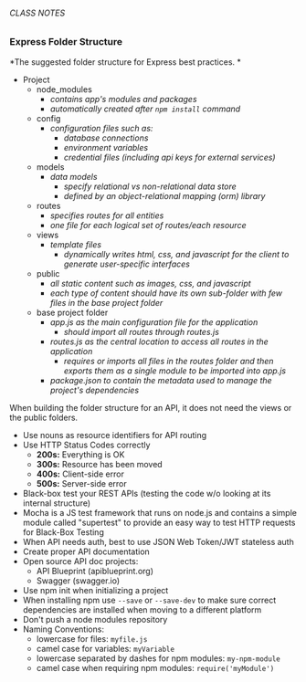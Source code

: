 ###### CLASS NOTES

### Express Folder Structure
*The suggested folder structure for Express best practices. *

- Project
  - node_modules
    - *contains app's modules and packages*
    - *automatically created after `npm install` command*
  - config
    - *configuration files such as:*
      - *database connections*
      - *environment variables*
      - *credential files (including api keys for external services)*
  - models
    - *data models*
      - *specify relational vs non-relational data store*
      - *defined by an object-relational mapping (orm) library*
  - routes
    - *specifies routes for all entities*
    - *one file for each logical set of routes/each resource*
  - views
    - *template files*
      - *dynamically writes html, css, and javascript for the client to generate user-specific interfaces*
  - public
    - *all static content such as images, css, and javascript*
    - *each type of content should have its own sub-folder with few files in the base project folder*
  - base project folder
    - *app.js as the main configuration file for the application*
      - *should import all routes through routes.js*
    - *routes.js as the central location to access all routes in the application*
      - *requires or imports all files in the routes folder and then exports them as a single module to be imported into app.js*
    - *package.json to contain the metadata used to manage the project's dependencies*

When building the folder structure for an API, it does not need the views or the public folders.

- Use nouns as resource identifiers for API routing
- Use HTTP Status Codes correctly
  - **200s:** Everything is OK
  - **300s:** Resource has been moved
  - **400s:** Client-side error
  - **500s:** Server-side error
- Black-box test your REST APIs (testing the code w/o looking at its internal structure)
- Mocha is a JS test framework that runs on node.js and contains a simple module called "supertest" to provide an easy way to test HTTP requests for Black-Box Testing
- When API needs auth, best to use JSON Web Token/JWT stateless auth
- Create proper API documentation
- Open source API doc projects:
  - API Blueprint (apiblueprint.org)
  - Swagger (swagger.io)
- Use npm init when initializing a project
- When installing npm use `--save` or `--save-dev` to make sure correct dependencies are installed when moving to a different platform
- Don't push a node modules repository
- Naming Conventions:
  - lowercase for files: `myfile.js`
  - camel case for variables: `myVariable`
  - lowercase separated by dashes for npm modules: `my-npm-module`
  - camel case when requiring npm modules: `require('myModule')`